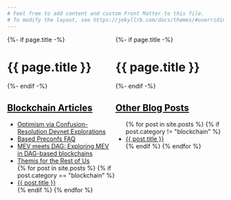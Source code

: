 ```yaml
---
# Feel free to add content and custom Front Matter to this file.
# To modify the layout, see https://jekyllrb.com/docs/themes/#overriding-theme-defaults
---
```


<!-- Blog Posts -->
<div id="home" style="height:100%; width:100%; overflow: hidden;">
	<!-- Leftmost "Blockchain Articles comment" -->
	<div style="width:50%; float: left;">
		{%- if page.title -%}
		<h1 class="page-heading">{{ page.title }}</h1>
		{%- endif -%}
		<h2> <a style="color:#000000" href="blog"> Blockchain Articles </a> </h2>
		<ul>
				<!-- Adding this by hand here for now. Might want to add in posts eventually to have date ordering -->
				<li><a href="https://hackmd.io/@samlaf/understanding-optimism-via-confusion-resolution-devnet-explorations">Optimism via Confusion-Resolution Devnet Explorations</a></li>
				<li><a href="https://hackmd.io/@samlaf/based-preconfs-faq">Based Preconfs FAQ</a></li>
				<li><a href="https://hackmd.io/@0xtrojan/mev_meets_dag">MEV meets DAG: Exploring MEV in DAG-based blockchains</a></li>
				<li><a href="https://www.notion.so/samlaf/Themis-For-The-Rest-Of-Us-1d543162f87445528ee3d850c2f57d0f">Themis for the Rest of Us</a></li>
		{% for post in site.posts %}
			{% if post.category == "blockchain" %}
				<li><a href="{{ post.url }}">{{ post.title }}</a></li>
			{% endif %}
		{% endfor %}
		</ul>
	</div>
	<!-- Rightmost "Other Block Posts" column -->
	<div style="width:50%; float: left;">
		{%- if page.title -%}
		<h1 class="page-heading">{{ page.title }}</h1>
		{%- endif -%}
		<h2> <a style="color:#000000" href="blog"> Other Blog Posts </a> </h2>
		<ul>
		{% for post in site.posts %}
			{% if post.category != "blockchain" %}
				<li><a href="{{ post.url }}">{{ post.title }}</a></li>
			{% endif %}
		{% endfor %}
		</ul>
	</div>
	<!-- <div style="width:40%; float: left;">
		<img src="/assets/videos/duckiebots-driving-husky.gif"/>
	</div> -->
</div>

<!-- Projects -->
<div class='iconandproject'> 
	<h2> <a style="color:#000000" href="projects"> Some Past Projects </a> </h2>
	{% assign filtered_projects = site.projects | reverse %}
	{% for project in filtered_projects %}
		<div style="clear: left;">
			<img src="/assets/icons/{{ project.slug }}.png" class='iconDetails'>
		</div>	
		<div style='margin-left:150px;'>
			<h4> <a href="{{ project.url }}">{{ project.title }}</a> </h4>
			<div style="font-size:.6em;"> {{ project.abstract | markdownify}} </div>
		</div>
	{% endfor %}
</div>
